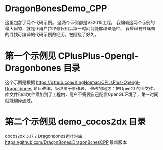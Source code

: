 # DragonBonesDemo_CPP

  这里包含了两个代码示例。
  这两个示例都是VS2015工程。
  我编辑这两个示例的最大目的，就是让用户拉取源代码后第一时间就能够编译通过。
  我曾经有过痛苦的寻找可编译的代码示例的经历，被阻挠了好久。

# 第一个示例见 CPlusPlus-Opengl-Dragonbones 目录
  这个示例是根据 https://github.com/KingNormac/CPlusPlus-Opengl-Dragonbones 项目改编，版权属于原作者。
  修改的地方：把OpenGL的头文件，库文件和dll文件添加到了工程内，用户不需要自己配置OpenGL环境了，第一时间就能编译通过。
  
# 第二个示例见 demo_cocos2dx 目录
  cocos2dx 3.17.2
  DragonBones运行时库 https://github.com/DragonBones/DragonBonesCPP 最新版本

  
  
